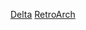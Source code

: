 [Delta](itms-services://?action=download-manifest&url=https://jjtech.dev/apps/delta.plist)
[RetroArch](itms-services://?action=download-manifest&url=https://jjtech.dev/apps/retroarch.plist)
